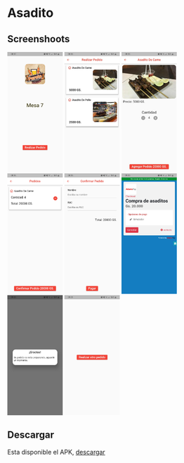 # Asadito

## Screenshoots

<p float="left">
<img src="https://github.com/giullianocht/asadito/blob/main/screenshots/1.jpeg"  width="25%" height="35%" />
<img src="https://github.com/giullianocht/asadito/blob/main/screenshots/2.jpeg"  width="25%" height="35%" />
<img src="https://github.com/giullianocht/asadito/blob/main/screenshots/3.jpeg"  width="25%" height="35%" />
<img src="https://github.com/giullianocht/asadito/blob/main/screenshots/4.jpeg"  width="25%" height="35%" />
<img src="https://github.com/giullianocht/asadito/blob/main/screenshots/5.jpeg"  width="25%" height="35%" />
<img src="https://github.com/giullianocht/asadito/blob/main/screenshots/6.jpeg"  width="25%" height="35%" />
<img src="https://github.com/giullianocht/asadito/blob/main/screenshots/7.jpeg"  width="25%" height="35%" />
<img src="https://github.com/giullianocht/asadito/blob/main/screenshots/8.jpeg"  width="25%" height="35%" />
</p>

## Descargar

Esta disponible el APK, [descargar](https://drive.google.com/file/d/1YbixkgqunJFp5zMDd-EBDJI_N_59TxYq/view?usp=sharing)
